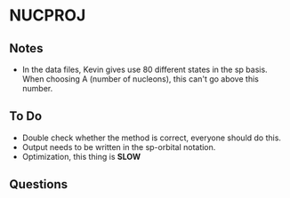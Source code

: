 # NUCPROJ

## Notes
* In the data files, Kevin gives use 80 different states in the sp basis. When choosing A (number of nucleons), this can't go above this number.

## To Do
* Double check whether the method is correct, everyone should do this.
* Output needs to be written in the sp-orbital notation.
* Optimization, this thing is **SLOW**


## Questions
